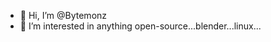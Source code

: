 - 👋 Hi, I’m @Bytemonz
- 👀 I’m interested in anything open-source...blender...linux...

<!---
Bytemonz/Bytemonz is a ✨ special ✨ repository because its `README.md` (this file) appears on your GitHub profile.
You can click the Preview link to take a look at your changes.
--->
